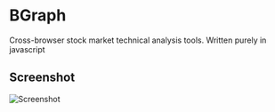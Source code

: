 # BGraph

Cross-browser stock market technical analysis tools. Written purely in javascript

## Screenshot

![Screenshot](http://blackbull.in/images/github/Screenshot.png "BGraph Demo")

